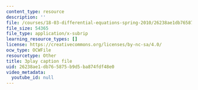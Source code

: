 ```yaml
---
content_type: resource
description: ''
file: /courses/18-03-differential-equations-spring-2010/26238ae1db765875b9d5ba874fdf48e0_MCrDzhpu3-s.vtt
file_size: 54365
file_type: application/x-subrip
learning_resource_types: []
license: https://creativecommons.org/licenses/by-nc-sa/4.0/
ocw_type: OCWFile
resourcetype: Other
title: 3play caption file
uid: 26238ae1-db76-5875-b9d5-ba874fdf48e0
video_metadata:
  youtube_id: null
---
```

